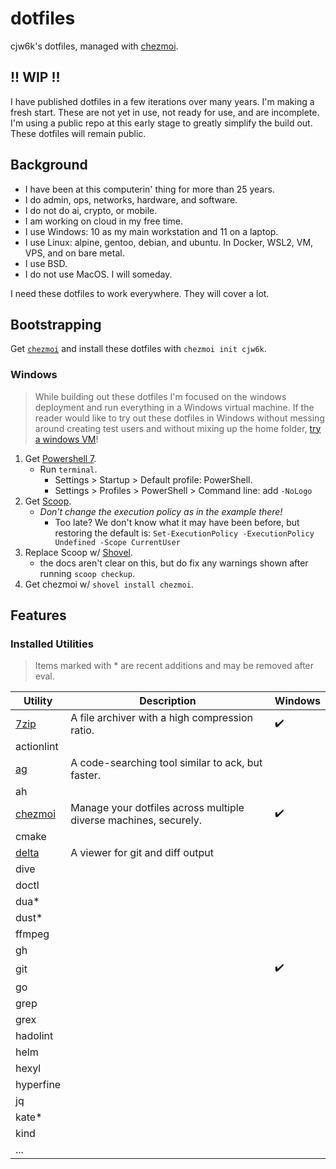 # dotfiles

cjw6k's dotfiles, managed with [chezmoi](https://github.com/twpayne/chezmoi).

## !! WIP !!
I have published dotfiles in a few iterations over many years. I'm making a fresh start. These are not yet in use, not ready for use, and are incomplete. I'm using a public repo at this early stage to greatly simplify the build out. These dotfiles will remain public.

## Background
* I have been at this computerin' thing for more than 25 years.
* I do admin, ops, networks, hardware, and software.
* I do not do ai, crypto, or mobile.
* I am working on cloud in my free time.
* I use Windows: 10 as my main workstation and 11 on a laptop. 
* I use Linux: alpine, gentoo, debian, and ubuntu. In Docker, WSL2, VM, VPS, and on bare metal. 
* I use BSD.
* I do not use MacOS. I will someday.

I need these dotfiles to work everywhere. They will cover a lot.

## Bootstrapping
Get [`chezmoi`](https://chezmoi.io/install/) and install these dotfiles with `chezmoi init cjw6k`.

### Windows
> While building out these dotfiles I'm focused on the windows deployment and run everything in a Windows virtual machine. If the reader would like to try out these dotfiles in Windows without messing around creating test users and without mixing up the home folder, [try a windows VM](https://developer.microsoft.com/en-us/windows/downloads/virtual-machines/)!

1. Get [Powershell 7](https://aka.ms/PSWindows).
   * Run `terminal`.
     * Settings > Startup > Default profile: PowerShell.
     * Settings > Profiles > PowerShell > Command line: add `-NoLogo`
3. Get [Scoop](https://github.com/ScoopInstaller/Install#scoop-uninstaller).
   * _Don't change the execution policy as in the example there!_
     *  Too late? We don't know what it may have been before, but restoring the default is: `Set-ExecutionPolicy -ExecutionPolicy Undefined -Scope CurrentUser`
5. Replace Scoop w/ [Shovel](https://github.com/Ash258/Scoop-Core#Installation).
   * the docs aren't clear on this, but do fix any warnings shown after running `scoop checkup`. 
6. Get chezmoi w/ `shovel install chezmoi`.

## Features

### Installed Utilities

> Items marked with * are recent additions and may be removed after eval.

| Utility | Description | Windows | 
|---------|-------------|---------|
| [7zip](https://sourceforge.net/projects/sevenzip/) | A file archiver with a high compression ratio. | :heavy_check_mark: |
| actionlint |
| [ag](https://geoff.greer.fm/ag/) | A code-searching tool similar to ack, but faster. |
| ah |
| [chezmoi](https://chezmoi.io) | Manage your dotfiles across multiple diverse machines, securely. | :heavy_check_mark: |
| cmake |
| [delta](https://dandavison.github.io/delta/) | A viewer for git and diff output |
| dive |
| doctl |
| dua* |
| dust* |
| ffmpeg |
| gh |
| git | | :heavy_check_mark: |
| go |
| grep |
| grex |
| hadolint |
| helm |
| hexyl |
| hyperfine |
| jq |
| kate* |
| kind |
| ... |

